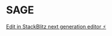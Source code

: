 # SAGE

[Edit in StackBlitz next generation editor ⚡️](https://stackblitz.com/~/github.com/vedhcet-07/SAGE)